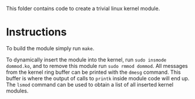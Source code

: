 This folder contains code to create a trivial linux kernel module.

# Instructions

To build the module simply run `make`.

To dynamically insert the module into the kernel, run `sudo insmode dommod.ko`, and to remove this module run `sudo rmmod dommod`.
All messages from the kernel ring buffer can be printed with the `dmesg` command. This buffer is where the output of calls to `printk`
inside module code will end up. The `lsmod` command can be used to obtain a list of all inserted kernel modules.
